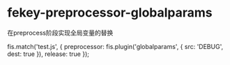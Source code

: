 # fekey-preprocessor-globalparams

在preprocess阶段实现全局变量的替换

fis.match('test.js', {
    preprocessor: fis.plugin('globalparams', {
        src: 'DEBUG',
        dest: true
    }),
    release: true
});
